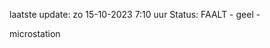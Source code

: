 laatste update: 
zo 15-10-2023  7:10   uur 
Status: FAALT - geel - 
<div class="service Y">microstation</div>